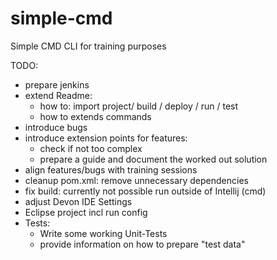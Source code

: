 # simple-cmd
Simple CMD CLI for training purposes

TODO:
* prepare jenkins
* extend Readme:
    * how to: import project/ build / deploy / run / test
    * how to extends commands
* introduce bugs
* introduce extension points for features: 
    * check if not too complex
    * prepare a guide and document the worked out solution
* align features/bugs with training sessions
* cleanup pom.xml: remove unnecessary dependencies
* fix build: currently not possible run outside of Intellij (cmd)
* adjust Devon IDE Settings
* Eclipse project incl run config
* Tests:
    * Write some working Unit-Tests
    * provide information on how to prepare "test data"
